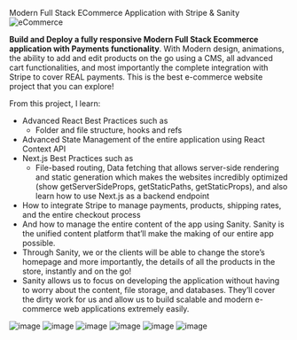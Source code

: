 Modern Full Stack ECommerce Application with Stripe & Sanity ![eCommerce](https://user-images.githubusercontent.com/70088342/160780701-7bb38a57-76bd-49a2-a4ec-49f89c50a7c7.png)

**Build and Deploy a fully responsive Modern Full Stack Ecommerce application with Payments functionality**. With Modern design, animations, the ability to add and edit products on the go using a CMS, all advanced cart functionalities, and most importantly the complete integration with Stripe to cover REAL payments. This is the best e-commerce website project that you can explore!

From this project, I learn:

- Advanced React Best Practices such as
  - Folder and file structure, hooks and refs
- Advanced State Management of the entire application using React Context API
- Next.js Best Practices such as
  - File-based routing, Data fetching that allows server-side rendering and static generation which makes the websites incredibly optimized (show getServerSideProps, getStaticPaths, getStaticProps), and also learn how to use Next.js as a backend endpoint
- How to integrate Stripe to manage payments, products, shipping rates, and the entire checkout process
- And how to manage the entire content of the app using Sanity. Sanity is the unified content platform that’ll make the making of our entire app possible. <show sanity desk>
- Through Sanity, we or the clients will be able to change the store’s homepage and more importantly, the details of all the products in the store, instantly and on the go!
- Sanity allows us to focus on developing the application without having to worry about the content, file storage, and databases. They’ll cover the dirty work for us and allow us to build scalable and modern e-commerce web applications extremely easily.

![image](https://user-images.githubusercontent.com/70088342/160780701-7bb38a57-76bd-49a2-a4ec-49f89c50a7c7.png) ![image](https://user-images.githubusercontent.com/70088342/160780206-9cfe7c0a-3d8e-4a20-a055-b12efebe6c30.png) ![image](https://user-images.githubusercontent.com/70088342/160780265-692d37ac-7209-4d53-957a-e94b37d123c0.png) ![image](https://user-images.githubusercontent.com/70088342/160780381-7c947640-422e-4729-abae-21911e9bc716.png) ![image](https://user-images.githubusercontent.com/70088342/160780549-111ed048-cd4b-4740-b2fd-2c6fc3520c52.png) ![image](https://user-images.githubusercontent.com/70088342/160780884-22d6025e-9b7d-4493-8136-b3dfbf00a32f.png)
